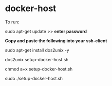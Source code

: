 # docker-host

To run:

sudo apt-get update >> **enter password**


**Copy and paste the following into your ssh-client**

sudo apt-get install dos2unix -y

dos2unix setup-docker-host.sh

chmod a+x setup-docker-host.sh 

sudo ./setup-docker-host.sh